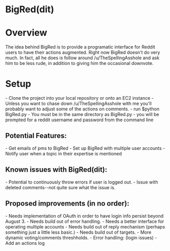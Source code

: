 # BigRed(dit)

<h1>Overview</h1>
The idea behind BigRed is to provide a programatic interface for Reddit users to have their actions augmented. 
Right now BigRed doesn't do very much. In fact, all he does is follow around /u/TheSpellingAsshole and ask him to be less rude, in addition to giving him the occasional downvote. 


<h1>Setup</h1>
- Clone the project into your local repository or onto an EC2 instance 
- Unless you want to chase down /u/TheSpellingAsshole with me you'll probably want to adjust some of the actions on comments. 
- run 	
	$python BigRed.py
	- You must be in the same directory as BigRed.py
- you will be prompted for a reddit username and password from the command line


<h2>Potential Features:</h2>
- Get emails of pms to BigRed
- Set up BigRed with multiple user accounts
- Notify user when a topic in their expertise is mentioned


<h2>Known issues with BigRed(dit):</h2>
- Potential to continuously throw errors if user is logged out.
- Issue with deleted comments--not quite sure what the issue is. 


<h2>Proposed improvements (in no order):</h2>
- Needs implementation of OAuth in order to have login info persist beyond August 3. 
- Needs build out of error handling. 
- Needs a better interface for operating multiple accounts
- Needs build out of reply mechanism (perhaps something just a little less basic.)
- Needs build out of targets. 
- More dynamic voting/comments threshholds.
- Error handling: (login issues)
- Add an actions log